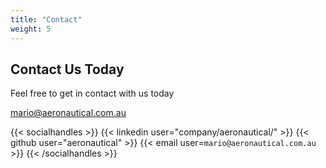 ```yaml
---
title: "Contact"
weight: 5
---
```


## Contact Us Today

Feel free to get in contact with us today 

mario@aeronautical.com.au

{{< socialhandles >}}
    {{< linkedin user="company/aeronautical/" >}}
    {{< github user="aeronautical" >}}
     {{< email user=`mario@aeronautical.com.au` >}}
{{< /socialhandles >}}

